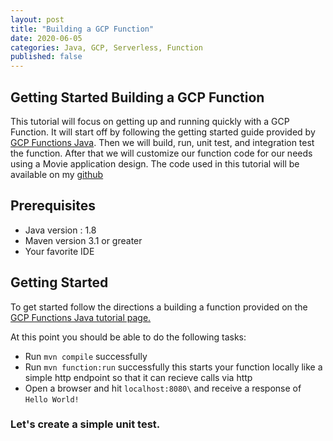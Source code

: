 ```yaml
---
layout: post
title: "Building a GCP Function"
date: 2020-06-05
categories: Java, GCP, Serverless, Function
published: false
---
```



## Getting Started Building a GCP Function

This tutorial will focus on getting up and running quickly with a GCP Function.  It will start off by following the getting started guide provided by [GCP Functions Java](https://cloud.google.com/functions/docs/first-java). Then we will build, run, unit test, and integration test the function.  After that we will customize our function code for our needs using a Movie application design.  The code used in this tutorial will be available on my [github]()

## Prerequisites
* Java version : 1.8
* Maven version 3.1 or greater
* Your favorite IDE

## Getting Started

To get started follow the directions a building a function provided on the [GCP Functions Java tutorial page.](https://cloud.google.com/functions/docs/first-java)

At this point you should be able to do the following tasks:
* Run `mvn compile` successfully
* Run `mvn function:run` successfully this starts your function locally like a simple http endpoint so that it can recieve calls via http
* Open a browser and hit `localhost:8080\` and receive a response of `Hello World!`

### Let's create a simple unit test.

